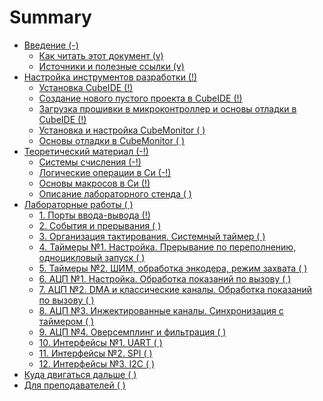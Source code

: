 # Summary

- [Введение (-)](./introduction.md)
  - [Как читать этот документ (v)](./introduction/how_to_read.md)
  - [Источники и полезные ссылки (v)](./introduction/links.md)
- [Настройка инструментов разработки (!)](./dev-tools.md)
  - [Установка CubeIDE (!)](./dev-tools/cudeIDE_install.md)
  - [Создание нового пустого проекта в CubeIDE (!)](./dev-tools/cudeIDE_new_project.md)
  - [Загрузка прошивки в микроконтроллер и основы отладки в CubeIDE (!)](./dev-tools/cudeIDE_debug.md)
  - [Установка и настройка CubeMonitor ( )]()<!--(./dev-tools/cudeMonitor_install.md)-->
  - [Основы отладки в CubeMonitor ( )]()<!--(./dev-tools/cudeMonitor_debug.md)-->
- [Теоретический материал (-!)](./theory.md)
  - [Системы счисления (-!)](./theory/notations.md)
  - [Логические операции в Си (-!)](./theory/C_logic_operations.md)
  - [Основы макросов в Си (!)](./theory/C_macro.md)
  - [Описание лабораторного стенда ( )]()<!--(./theory/stand_design.md)-->
- [Лабораторные работы ( )]()<!--(./manual.md)-->
  - [1. Порты ввода-вывода (!)](./manual/GPIO.md)
  - [2. События и прерывания ( )]()<!--(./manual/interrupts_and_events.md) -->
  - [3. Организация тактирования. Системный таймер ( )]()<!--(./manual/clocking.md) -->
  - [4. Таймеры №1. Настройка. Прерывание по переполнению, одноцикловый запуск ( )]()<!--(./manual/timers_1.md) -->
  - [5. Таймеры №2. ШИМ, обработка энкодера, режим захвата ( )]()<!--(./manual/timers_2.md)  -->
  - [6. АЦП №1. Настройка. Обработка показаний по вызову ( )]()<!--(./manual/ADC_1.md) -->
  - [7. АЦП №2. DMA и классические каналы. Обработка показаний по вызову ( )]()<!--(./manual/ADC_2.md) -->
  - [8. АЦП №3. Инжектированные каналы. Синхронизация с таймером ( )]()<!--(./manual/ADC_3.md) -->
  - [9. АЦП №4. Оверсемплинг и фильтрация ( )]()<!--(./manual/ADC_4.md) -->
  - [10. Интерфейсы №1. UART ( )]()<!--(./manual/UART.md) -->
  - [11. Интерфейсы №2. SPI ( )]()<!--(./manual/SPI.md) -->
  - [12. Интерфейсы №3. I2C ( )]()<!--(./manual/I2C.md) -->
- [Куда двигаться дальше ( )]()<!-- (next_steps.md) -->
- [Для преподавателей ( )]()<!--(./teaching.md) -->